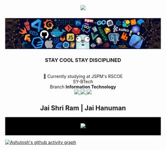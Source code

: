 <h1 align="center">
    <img src="https://readme-typing-svg.herokuapp.com/?font=Righteous&size=35&center=true&vCenter=true&width=500&height=70&duration=4000&lines=Jai+Siya+Ram!+🚩;+Jai+Hanuman!;" />
</h1> 
<div align="center"> 
  <img src="https://raw.githubusercontent.com/KevinPatel04/KevinPatel04/master/header.png" />
</div> 
<h3 align="center">STAY COOL STAY DISCIPLINED</h3>
<br/>
<div align="center">
 🔭 Currently studying at JSPM's RSCOE <br>
     SY-BTech <br>
     Branch <b>Information Technology</b>
 </div>
<div align="center"> 
  <a href="mailto:yashlende93@gmail.com">
    <img src="https://img.shields.io/badge/Gmail-333333?style=for-the-badge&logo=gmail&logoColor=red" />
  </a>
  <a href="https://www.linkedin.com/in/yash-lende-852706259/" target="_blank">
    <img src="https://img.shields.io/badge/LinkedIn-0077B5?style=for-the-badge&logo=linkedin&logoColor=white" target="_blank" />
  </a>
  <a href="https://yashl3616.github.io/yashportfolio/" target="_blank">
     <img src="https://img.shields.io/badge/Portfolio-FF5722?style=for-the-badge&logo=todoist&logoColor=white" target="_blank" /> 
 </a> 
</div>

<h2 align="center">Jai Shri Ram | Jai Hanuman </h2>


<!--[![GitHub Streak](http://github-readme-streak-stats.herokuapp.com?user=YashL3616&theme=dark&background=000000)](https://git.io/streak-stats)-->


<div align="center" style="background-color: black; padding: 20px;">
       <img src="https://streak-stats.demolab.com?user=YashL3616&theme=transparent&hide_border=true"/>
</div>

<!--[![Ashutosh's github activity graph](https://github-readme-activity-graph.vercel.app/graph?username=YashL3616&bg_color=fffff0&color=708090&line=24292e&point=24292e&area=true&hide_border=true)](https://github.com/ashutosh00710/github-readme-activity-graph)-->

[![Ashutosh's github activity graph](https://github-readme-activity-graph.vercel.app/graph?username=YashL3616&theme=github-compact)](https://github.com/ashutosh00710/github-readme-activity-graph)


